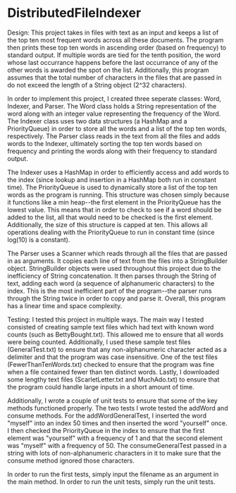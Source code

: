 # DistributedFileIndexer

Design:
This project takes in files with text as an input and keeps a list of the top ten most frequent words across all these documents. The program then prints these top ten words in ascending order (based on frequency) to standard output. If multiple words are tied for the tenth position, the word whose last occurrance happens before the last occurrance of any of the other words is awarded the spot on the list. Additionally, this program assumes that the total number of characters in the files that are passed in do not exceed the length of a String object (2^32 characters).

In order to implement this project, I created three seperate classes: Word, Indexer, and Parser. The Word class holds a String representation of the word along with an integer value representing the frequency of the Word. The Indexer class uses two data structures (a HashMap and a PriorityQueue) in order to store all the words and a list of the top ten words, respectively. The Parser class reads in the text from all the files and adds words to the Indexer, ultimately sorting the top ten words based on frequency and printing the words along with their frequency to standard output.

The Indexer uses a HashMap in order to efficiently access and add words to the index (since lookup and insertion in a HashMap both run in constant time). The PriorityQueue is used to dynamically store a list of the top ten words as the program is running. This structure was chosen simply because it functions like a min heap--the first element in the PriorityQueue has the lowest value. This means that in order to check to see if a word should be added to the list, all that would need to be checked is the first element. Additionally, the size of this structure is capped at ten. This allows all operations dealing with the PriorityQueue to run in constant time (since log(10) is a constant).

The Parser uses a Scanner which reads through all the files that are passed in as arguments. It copies each line of text from the files into a StringBuilder object. StringBuilder objects were used throughout this project due to the inefficiency of String concatenation. It then parses through the String of text, adding each word (a sequence of alphanumeric characters) to the index. This is the most inefficient part of the program--the parser runs through the String twice in order to copy and parse it. Overall, this program has a linear time and space complexity.

Testing:
I tested this project in multiple ways. The main way I tested consisted of creating sample text files which had text with known word counts (such as BettyBought.txt). This allowed me to ensure that all words were being counted. Additionally, I used these sample test files (GeneralTest.txt) to ensure that any non-alphanumeric character acted as a delimiter and that the program was case insensitive. One of the test files (FewerThanTenWords.txt) checked to ensure that the program was fine when a file contained fewer than ten distinct words. Lastly, I downloaded some lengthy text files (ScarletLetter.txt and MuchAdo.txt) to ensure that the program could handle large inputs in a short amount of time.

Additionally, I wrote a couple of unit tests to ensure that some of the key methods functioned properly. The two tests I wrote tested the addWord and consume methods. For the addWordGeneralTest, I inserted the word "myself" into an index 50 times and then inserted the word "yourself" once. I then checked the PriorityQueue in the index to ensure that the first element was "yourself" with a frequency of 1 and that the second element was "myself" with a frequency of 50. The consumeGeneralTest passed in a string with lots of non-alphanumeric characters in it to make sure that the consume method ignored those characters.

In order to run the first tests, simply input the filename as an argument in the main method. In order to run the unit tests, simply run the unit tests.
